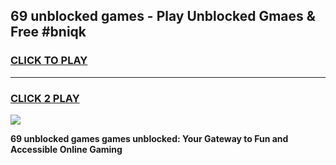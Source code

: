 
## 69 unblocked games - Play Unblocked Gmaes & Free #bniqk
<h3>
<a href="https://news.freeplayer.one?title=69_unblocked_games&ref=03M">CLICK TO PLAY</a></h3>
<hr>

<h3>
<a href="https://news.freeplayer.one?title=69_unblocked_games&ref=03M">CLICK 2 PLAY</a>
  
</h3>

<a href="https://news.freeplayer.one?title=69_unblocked_games&ref=03M"><img src="https://clearcache.store/games.png"></a>


**69 unblocked games games unblocked: Your Gateway to Fun and Accessible Online Gaming**
